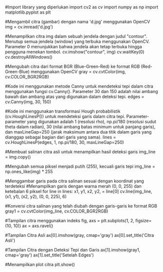 #Import library yang diperlukan
import cv2 as cv
import numpy as np
import matplotlib.pyplot as plt

#Mengambil citra (gambar) dengan nama 'd.jpg' menggunakan OpenCV
img = cv.imread('d.jpg')

#Menampilkan citra img dalam sebuah jendela dengan judul "contour". Menutup semua jendela (window) yang terbuka menggunakan OpenCV. Parameter 0 menunjukkan bahwa jendela akan tetap terbuka hingga pengguna menekan tombol.
cv.imshow("contour", img)
cv.waitKey(0)
cv.destroyAllWindows()

#Mengubah citra dari format BGR (Blue-Green-Red) ke format RGB (Red-Green-Blue) menggunakan OpenCV
gray = cv.cvtColor(img, cv.COLOR_BGR2RGB)

#Kode ini menggunakan metode Canny untuk mendeteksi tepi dalam citra menggunakan fungsi cv.Canny(). Parameter 30 dan 150 adalah nilai ambang bawah dan ambang atas yang digunakan dalam deteksi tepi.
edges = cv.Canny(img, 30, 150)

#Kode ini menggunakan transformasi Hough probabilistik (cv.HoughLinesP()) untuk mendeteksi garis dalam citra tepi. Parameter-parameter yang digunakan adalah 1 (resolusi rho), np.pi/180 (resolusi sudut theta dalam radian), 30 (nilai ambang batas minimum untuk panjang garis), dan maxLineGap=250 (jarak maksimum antara dua titik dalam garis yang dianggap sebagai bagian dari garis yang sama).
lines = cv.HoughLinesP(edges, 1, np.pi/180, 30, maxLineGap=250)

#Membuat salinan citra asli untuk menampilkan hasil deteksi garis
img_line = img.copy()

#Mengubah semua piksel menjadi putih (255), kecuali garis tepi
img_line = np.ones_like(img) * 255  

#Menggambar garis pada citra salinan sesuai dengan koordinat yang terdeteksi
#Menampilkan garis dengan warna merah (0, 0, 255) dan ketebalan 6 piksel
for line in lines:
    x1, y1, x2, y2, = line[0]
    cv.line(img_line, (x1, y1), (x2, y2), (0, 0, 225), 6)

#Konversi citra salinan yang telah diubah dengan garis-garis ke format RGB
gray1 = cv.cvtColor(img_line, cv.COLOR_BGR2RGB)

#Tampilan citra menggunakan indeks
fig, axs = plt.subplots(1, 2, figsize=(10, 10))
ax = axs.ravel()

#Tampilan Citra Asli
ax[0].imshow(gray, cmap='gray')
ax[0].set_title('Citra Asli')

#Tampilan Citra dengan Deteksi Tepi dan Garis
ax[1].imshow(gray1, cmap='gray')
ax[1].set_title('Setelah Edges')

#Menampilkan plot citra
plt.show()